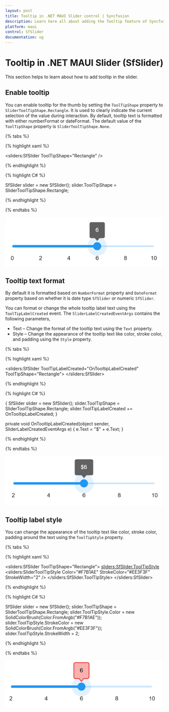 ```yaml
---
layout: post
title: Tooltip in .NET MAUI Slider control | Syncfusion
description: Learn here all about adding the Tooltip feature of Syncfusion .NET MAUI Slider (SfSlider) control and more.
platform: maui
control: SfSlider
documentation: ug
---
```


# Tooltip in .NET MAUI Slider (SfSlider)

This section helps to learn about how to add tooltip in the slider.

## Enable tooltip

You can enable tooltip for the thumb by setting the `ToolTipShape` property to `SliderToolTipShape.Rectangle`. It is used to clearly indicate the current selection of the value during interaction. By default, tooltip text is formatted with either numberFormat or dateFormat. The default value of the `ToolTipShape` property is `SliderToolTipShape.None`.

{% tabs %}

{% highlight xaml %}

  <sliders:SfSlider ToolTipShape="Rectangle" />

{% endhighlight %}

{% highlight C# %}

   SfSlider slider = new SfSlider();
   slider.ToolTipShape = SliderToolTipShape.Rectangle;

{% endhighlight %}

{% endtabs %}

![Slider tooltip](images/tooltip/tooltip.png)

## Tooltip text format

By default it is formatted based on `NumberFormat` property and `DateFormat` property based on whether it is date type `SfSlider` or numeric `SfSlider`.

You can format or change the whole tooltip label text using the `ToolTipLabelCreated` event. The `SliderLabelCreatedEventArgs` contains the following parameters,

* Text – Change the format of the tooltip text using the `Text` property.
* Style – Change the appearance of the tooltip text like color, stroke color, and padding using the `Style` property.

{% tabs %}

{% highlight xaml %}

  <sliders:SfSlider ToolTipLabelCreated="OnTooltipLabelCreated" 
                    ToolTipShape="Rectangle">
  </sliders:SfSlider>

{% endhighlight %}

{% highlight C# %}

{
   SfSlider slider = new SfSlider();
   slider.ToolTipShape = SliderToolTipShape.Rectangle;
   slider.ToolTipLabelCreated += OnTooltipLabelCreated;
}

private void OnTooltipLabelCreated(object sender, SliderLabelCreatedEventArgs e)
{
    e.Text = "$" + e.Text;
}

{% endhighlight %}

{% endtabs %}

![Slider custom tooltip](images/tooltip/custom-tooltip.png)

## Tooltip label style

You can change the appearance of the tooltip text like color, stroke color, padding around the text using the `ToolTipStyle` property.

{% tabs %}

{% highlight xaml %}

 <sliders:SfSlider ToolTipShape="Rectangle">
      <sliders:SfSlider.ToolTipStyle>
         <sliders:SliderToolTipStyle Color="#F7B1AE" 
	                             StrokeColor="#EE3F3F" 
				     StrokeWidth="2" />
      </sliders:SfSlider.ToolTipStyle>
 </sliders:SfSlider>

{% endhighlight %}

{% highlight C# %}

  SfSlider slider = new SfSlider();
  slider.ToolTipShape = SliderToolTipShape.Rectangle;
  slider.ToolTipStyle.Color = new SolidColorBrush(Color.FromArgb("#F7B1AE"));
  slider.ToolTipStyle.StrokeColor = new SolidColorBrush(Color.FromArgb("#EE3F3F"));
  slider.ToolTipStyle.StrokeWidth = 2;

{% endhighlight %}

{% endtabs %}

![Slider tooltip style](images/tooltip/tooltip-style.png)
